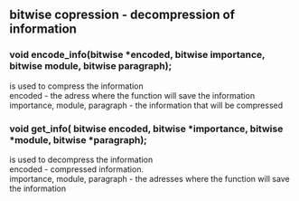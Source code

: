 ## bitwise copression - decompression of information

### void encode_info(bitwise *encoded, bitwise importance, bitwise module, bitwise paragraph);
<p>is used to compress the information <br>
encoded - the adress where the function will save the information <br>
importance, module, paragraph - the information that will be compressed </p>

### void get_info( bitwise encoded, bitwise *importance, bitwise *module, bitwise *paragraph);
<p> is used to decompress the information <br>
encoded - compressed information. <br>
importance, module, paragraph - the adresses where the function will save the information </p>

